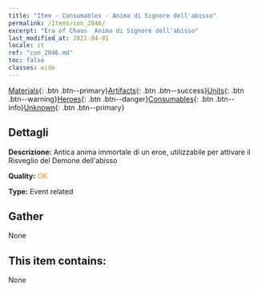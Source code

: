 ```yaml
---
title: "Item - Consumables - Anima di Signore dell'abisso"
permalink: /Items/con_2046/
excerpt: "Era of Chaos  Anima di Signore dell'abisso"
last_modified_at: 2021-04-01
locale: it
ref: "con_2046.md"
toc: false
classes: wide
---
```

 [Materials](/it/Items/){: .btn .btn--primary}[Artifacts](/it/Items/Artifacts/){: .btn .btn--success}[Units](/it/Items/Units/){: .btn .btn--warning}[Heroes](/it/Items/Heroes/){: .btn .btn--danger}[Consumables](/it/Items/Consumables/){: .btn .btn--info}[Unknown](/it/Items/Unknown/){: .btn .btn--primary}

## Dettagli
 **Descrizione:** Antica anima immortale di un eroe, utilizzabile per attivare il Risveglio del Demone dell'abisso

 **Quality:** <span style="color: #FF8C00">OK</span>

 **Type:** Event related

## Gather

  None

## This item contains:

  None

